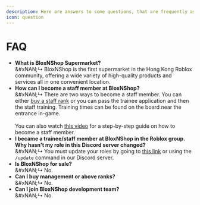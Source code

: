 ```yaml
---
description: Here are answers to some questions, that are frequently asked.
icon: question
---
```


# FAQ

* **What is BloxNShop Supermarket?**\
  &#xNAN;_↳_ BloxNShop is the first supermarket in the Hong Kong Roblox community, offering a wide variety of high-quality products and services all in one convenient location.
* **How can I become a staff member at BloxNShop?**\
  &#xNAN;_↳_ There are two ways to become a staff member. You can either [buy a staff rank](https://www.roblox.com/games/85187706204057/BloxNShop-Rank-Centre) or you can pass the trainee application and then the staff training. Training times can be found on the board near the entrance in-game. \
  \
  You can also watch [this video](https://www.youtube.com/watch?v=Sa8fLCanuKk) for a step-by-step guide on how to become a staff member.
* **I became a trainee/staff member at BloxNShop in the Roblox group. Why hasn't my role in this Discord server changed?**\
  &#xNAN;_↳_ You must update your roles by going to [this link](https://blox.link/dashboard/user/verifications) or using the `/update` command in our Discord server.
* **Is BloxNShop for sale?**\
  &#xNAN;_↳_ No.
* **Can I buy management or above ranks?**\
  &#xNAN;_↳_ No.
* **Can I join BloxNShop development team?**\
  &#xNAN;_↳_ No.
